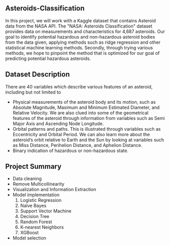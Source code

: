 ## Asteroids-Classification

In this project, we will work with a Kaggle dataset that contains Asteroid data from the NASA API. The "NASA: Asteroids Classification" dataset provides
data on measurements and characteristics for 4,687 asteroids. Our goal to identify potential hazardous and non-hazardous asteroid bodies from the data 
given, applying methods such as ridge regression and other statistical machine learning methods. Secondly, through trying various methods, we hope to 
pinpoint the method that is optimized for our goal of predicting potential hazardous asteroids.

## Dataset Description

There are 40 variables which describe various features of an asteroid, including but not limited to 
- Physical measurements of the asteroid body and its motion, 
such as Absolute Magnitude, Maximum and Minimum Estimated Diameter, and
Relative Velocity. We are also clued into some of the geometrical features
of the asteroid through information from variables such as Semi Major
Axis and Ascending Node Longitude.
- Orbital patterns and paths. This is illustrated through variables such
as Eccentricity and Orbital Period. We can also learn more about the
asteroid’s orbit relative to Earth and the Sun by looking at variables such
as Miss Distance, Perihelion Distance, and Aphelion Distance.
- Binary indication of hazardous or non-hazardous state.

## Project Summary

- Data cleaning
- Remove Multicollinearity
- Visualization and Information Extraction
- Model implementation
   1. Logistic Regression
   2. Naïve Bayes
   3. Support Vector Machine
   4. Decision Tree
   5. Random Forest
   6. K-nearest Neighbors
   7. XGBoost
- Model selection

